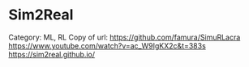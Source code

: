 # Sim2Real

Category: ML, RL
Copy of url: https://github.com/famura/SimuRLacra
https://www.youtube.com/watch?v=ac_W9IgKX2c&t=383s
https://sim2real.github.io/